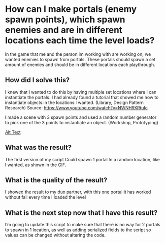 # How can I make portals (enemy spawn points), which spawn enemies and are in different locations each time the level loads?
In the game that me and the person im working with are working on, we wanted enemies to spawn from portals. These portals should spawn a set amount of enemies and should be in different locations each playthrough.

## How did I solve this?
I knew that I wanted to do this by having multiple set locations where I can instantiate the portals. I had already found a tutorial that showed me how to instantiate objects in the locations I wanted.
(Library, Design Pattern Research) 
Source:
https://www.youtube.com/watch?v=NWNH9XRtuIc

I made a scene with 3 spawn points and used a random number generator to pick one of the 3 points to instantiate an object. 
(Workshop, Prototyping)

[Alt Text](https://media.giphy.com/media/vFKqnCdLPNOKc/giphy.gif)

## What was the result?
The first version of my script Could spawn 1 portal In a random location, like I wanted, as shown in the GIF.















## What is the quality of the result?
I showed the result to my duo partner, with this one portal it has worked without fail every time I loaded the level

## What is the next step now that I have this result?
I’m going to update this script to make sure that there is no way for 2 portals to spawn in 1 location, as well as adding serialized fields to the script so values can be changed without altering the code.
